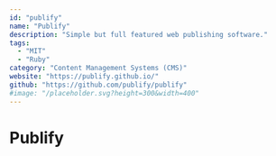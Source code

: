```yaml
---
id: "publify"
name: "Publify"
description: "Simple but full featured web publishing software."
tags:
  - "MIT"
  - "Ruby"
category: "Content Management Systems (CMS)"
website: "https://publify.github.io/"
github: "https://github.com/publify/publify"
#image: "/placeholder.svg?height=300&width=400"
---
```


# Publify
